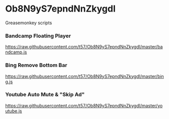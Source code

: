 # Ob8N9yS7epndNnZkygdl
Greasemonkey scripts

### Bandcamp Floating Player
https://raw.githubusercontent.com/t57/Ob8N9yS7epndNnZkygdl/master/bandcamp.js

### Bing Remove Bottom Bar
https://raw.githubusercontent.com/t57/Ob8N9yS7epndNnZkygdl/master/bing.js

### Youtube Auto Mute & "Skip Ad"
https://raw.githubusercontent.com/t57/Ob8N9yS7epndNnZkygdl/master/youtube.js
